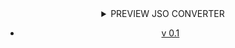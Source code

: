 <div align="center">
	<details>
		<summary>PREVIEW JSO CONVERTER</summary>
		<img alt="prev" src="./preview.png">
	</details>
	<ul>
		<li>
			<u>v 0.1</u>
		</li>
	</ul>
<div>
